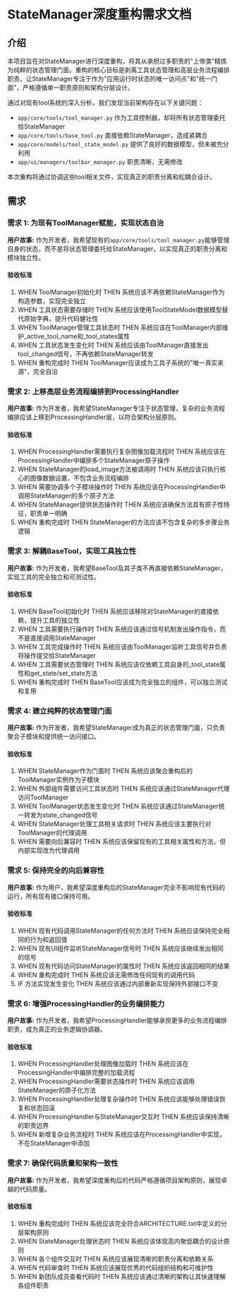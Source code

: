 # StateManager深度重构需求文档

## 介绍

本项目旨在对StateManager进行深度重构，将其从承担过多职责的"上帝类"精炼为纯粹的状态管理门面。重构的核心目标是剥离工具状态管理和高层业务流程编排职责，让StateManager专注于作为"应用运行时状态的唯一访问点"和"统一门面"，严格遵循单一职责原则和架构分层设计。

通过对现有tool系统的深入分析，我们发现当前架构存在以下关键问题：
- `app/core/tools/tool_manager.py` 作为工具控制器，却将所有状态管理委托给StateManager
- `app/core/tools/base_tool.py` 直接依赖StateManager，造成紧耦合
- `app/core/models/tool_state_model.py` 提供了良好的数据模型，但未被充分利用
- `app/ui/managers/toolbar_manager.py` 职责清晰，无需修改

本次重构将通过协调这些tool相关文件，实现真正的职责分离和松耦合设计。

## 需求

### 需求 1: 为现有ToolManager赋能，实现状态自治

**用户故事:** 作为开发者，我希望现有的`app/core/tools/tool_manager.py`能够管理自身的状态，而不是将状态管理委托给StateManager，以实现真正的职责分离和模块独立性。

#### 验收标准

1. WHEN ToolManager初始化时 THEN 系统应该不再依赖StateManager作为构造参数，实现完全独立
2. WHEN 工具状态需要存储时 THEN 系统应该使用ToolStateModel数据模型替代原始字典，提升代码健壮性
3. WHEN ToolManager管理工具状态时 THEN 系统应该在ToolManager内部维护_active_tool_name和_tool_states属性
4. WHEN 工具状态发生变化时 THEN 系统应该由ToolManager直接发出tool_changed信号，不再依赖StateManager转发
5. WHEN 重构完成时 THEN ToolManager应该成为工具子系统的"唯一真实来源"，完全自治

### 需求 2: 上移高层业务流程编排到ProcessingHandler

**用户故事:** 作为开发者，我希望StateManager专注于状态管理，复杂的业务流程编排应该上移到ProcessingHandler层，以符合架构分层原则。

#### 验收标准

1. WHEN ProcessingHandler需要执行复杂图像加载流程时 THEN 系统应该在ProcessingHandler中编排多个StateManager原子操作
2. WHEN StateManager的load_image方法被调用时 THEN 系统应该只执行核心的图像数据设置，不包含业务流程编排
3. WHEN 需要协调多个子模块操作时 THEN 系统应该在ProcessingHandler中调用StateManager的多个原子方法
4. WHEN StateManager提供状态操作时 THEN 系统应该确保方法具有原子性特征，职责单一明确
5. WHEN 重构完成时 THEN StateManager的方法应该不包含复杂的多步骤业务逻辑

### 需求 3: 解耦BaseTool，实现工具独立性

**用户故事:** 作为开发者，我希望BaseTool及其子类不再直接依赖StateManager，实现工具的完全独立和可测试性。

#### 验收标准

1. WHEN BaseTool初始化时 THEN 系统应该移除对StateManager的直接依赖，提升工具的独立性
2. WHEN 工具需要执行操作时 THEN 系统应该通过信号机制发出操作指令，而不是直接调用StateManager
3. WHEN 工具完成操作时 THEN 系统应该由ToolManager监听工具信号并负责将操作提交给StateManager
4. WHEN 工具需要状态管理时 THEN 系统应该仅依赖工具自身的_tool_state属性和get_state/set_state方法
5. WHEN 重构完成时 THEN BaseTool应该成为完全独立的组件，可以独立测试和复用

### 需求 4: 建立纯粹的状态管理门面

**用户故事:** 作为开发者，我希望StateManager成为真正的状态管理门面，只负责聚合子模块和提供统一访问接口。

#### 验收标准

1. WHEN StateManager作为门面时 THEN 系统应该聚合重构后的ToolManager实例作为子模块
2. WHEN 外部组件需要访问工具状态时 THEN 系统应该通过StateManager代理访问ToolManager
3. WHEN ToolManager状态发生变化时 THEN 系统应该通过StateManager统一转发为state_changed信号
4. WHEN StateManager处理工具相关请求时 THEN 系统应该主要执行对ToolManager的代理调用
5. WHEN 需要向后兼容时 THEN 系统应该保留现有的工具相关属性和方法，但内部实现改为代理调用

### 需求 5: 保持完全的向后兼容性

**用户故事:** 作为用户，我希望深度重构后的StateManager完全不影响现有代码的运行，所有现有接口保持可用。

#### 验收标准

1. WHEN 现有代码调用StateManager的任何方法时 THEN 系统应该保持完全相同的行为和返回值
2. WHEN 现有UI组件监听StateManager信号时 THEN 系统应该继续发出相同的信号
3. WHEN 现有代码访问StateManager的属性时 THEN 系统应该返回相同的结果
4. WHEN 重构完成时 THEN 系统应该无需修改任何现有的调用代码
5. IF 方法实现发生变化 THEN 系统应该通过内部重新实现保持外部接口不变

### 需求 6: 增强ProcessingHandler的业务编排能力

**用户故事:** 作为开发者，我希望ProcessingHandler能够承担更多的业务流程编排职责，成为真正的业务逻辑协调器。

#### 验收标准

1. WHEN ProcessingHandler处理图像加载时 THEN 系统应该在ProcessingHandler中编排完整的加载流程
2. WHEN ProcessingHandler需要状态操作时 THEN 系统应该调用StateManager的原子化方法
3. WHEN ProcessingHandler处理复杂操作时 THEN 系统应该能够处理错误恢复和状态回滚
4. WHEN ProcessingHandler与StateManager交互时 THEN 系统应该保持清晰的职责边界
5. WHEN 新增复杂业务流程时 THEN 系统应该在ProcessingHandler中实现，不在StateManager中添加

### 需求 7: 确保代码质量和架构一致性

**用户故事:** 作为开发者，我希望深度重构后的代码严格遵循项目架构原则，展现卓越的代码质量。

#### 验收标准

1. WHEN 重构完成时 THEN 系统应该完全符合ARCHITECTURE.txt中定义的分层架构原则
2. WHEN StateManager处理状态时 THEN 系统应该体现高内聚低耦合的设计原则
3. WHEN 各个组件交互时 THEN 系统应该展现清晰的职责分离和依赖关系
4. WHEN 代码审查时 THEN 系统应该展现优秀的代码组织结构和可维护性
5. WHEN 新团队成员查看代码时 THEN 系统应该通过清晰的架构让其快速理解各组件职责